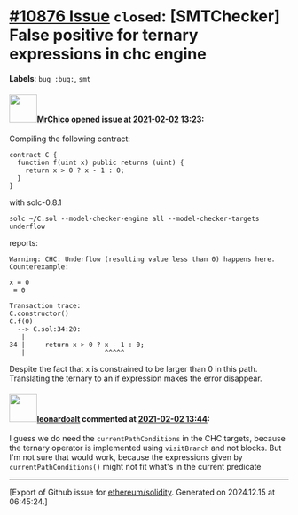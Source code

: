 # [\#10876 Issue](https://github.com/ethereum/solidity/issues/10876) `closed`: [SMTChecker] False positive for ternary expressions in chc engine
**Labels**: `bug :bug:`, `smt`


#### <img src="https://avatars.githubusercontent.com/u/8930559?u=7f8a8e1e1710a04c8303093b928a943ae89464b2&v=4" width="50">[MrChico](https://github.com/MrChico) opened issue at [2021-02-02 13:23](https://github.com/ethereum/solidity/issues/10876):

Compiling the following contract:
```
contract C {
  function f(uint x) public returns (uint) {
    return x > 0 ? x - 1 : 0;
  }
}
```
with solc-0.8.1
```
solc ~/C.sol --model-checker-engine all --model-checker-targets underflow
```
reports:
```
Warning: CHC: Underflow (resulting value less than 0) happens here.
Counterexample:

x = 0
 = 0

Transaction trace:
C.constructor()
C.f(0)
  --> C.sol:34:20:
   |
34 |     return x > 0 ? x - 1 : 0;
   |                    ^^^^^
```
Despite the fact that `x` is constrained to be larger than 0 in this path.
Translating the ternary to an if expression makes the error disappear.

#### <img src="https://avatars.githubusercontent.com/u/504195?u=ce2facd14af9fd474ebff49f0d44891f56f7500f&v=4" width="50">[leonardoalt](https://github.com/leonardoalt) commented at [2021-02-02 13:44](https://github.com/ethereum/solidity/issues/10876#issuecomment-771644307):

I guess we do need the `currentPathConditions` in the CHC targets, because the ternary operator is implemented using `visitBranch` and not blocks. But I'm not sure that would work, because the expressions given by `currentPathConditions()` might not fit what's in the current predicate


-------------------------------------------------------------------------------



[Export of Github issue for [ethereum/solidity](https://github.com/ethereum/solidity). Generated on 2024.12.15 at 06:45:24.]
